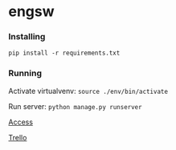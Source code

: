 # engsw

### Installing
```pip install -r requirements.txt```

### Running
Activate virtualvenv: ```source ./env/bin/activate```

Run server: ```python manage.py runserver```

[Access](http://127.0.0.1:8000)

[Trello](https://trello.com/b/RJKRXsxR/engsw)
